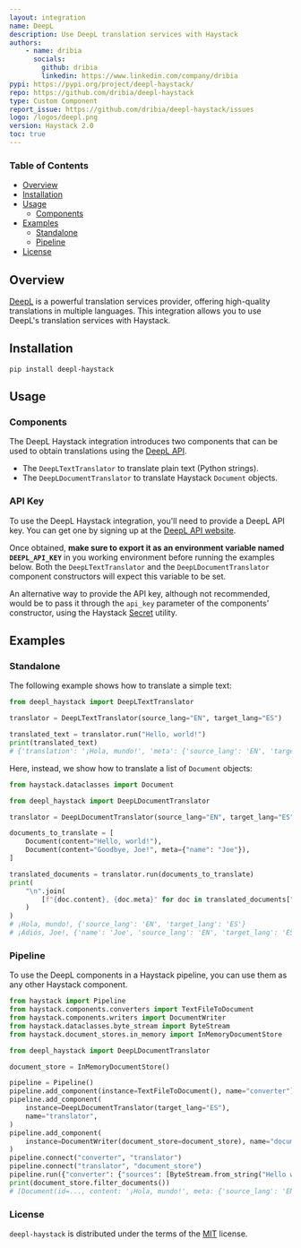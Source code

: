 ```yaml
---
layout: integration
name: DeepL
description: Use DeepL translation services with Haystack
authors:
    - name: dribia
      socials:
        github: dribia
        linkedin: https://www.linkedin.com/company/dribia
pypi: https://pypi.org/project/deepl-haystack/
repo: https://github.com/dribia/deepl-haystack
type: Custom Component
report_issue: https://github.com/dribia/deepl-haystack/issues
logo: /logos/deepl.png
version: Haystack 2.0
toc: true
---
```

### **Table of Contents**
- [Overview](#overview)
- [Installation](#installation)
- [Usage](#usage)
  - [Components](#components)
- [Examples](#examples)
  - [Standalone](#standalone)
  - [Pipeline](#pipeline)
- [License](#license)

## Overview

[DeepL](https://www.deepl.com/) is a powerful translation services provider, offering high-quality translations 
in multiple languages. This integration allows you to use DeepL's translation services with Haystack. 

## Installation

```console
pip install deepl-haystack
```

## Usage

### Components

The DeepL Haystack integration introduces two components that can be used to
obtain translations using the [DeepL API](https://www.deepl.com/en/pro-api).

- The `DeepLTextTranslator` to translate plain text (Python strings).
- The `DeepLDocumentTranslator` to translate Haystack `Document` objects.

### API Key

To use the DeepL Haystack integration, you'll need to provide a DeepL API key.
You can get one by signing up at the [DeepL API website](https://www.deepl.com/en/pro#developer).

Once obtained, **make sure to export it as an environment variable named `DEEPL_API_KEY`**
in you working environment before running the examples below. Both the `DeepLTextTranslator`
and the `DeepLDocumentTranslator` component constructors will expect this variable to be set.

An alternative way to provide the API key, although not recommended, would be to pass it through the
`api_key` parameter of the components' constructor, using the Haystack
[Secret](https://docs.haystack.deepset.ai/reference/utils-api#secret) utility.

## Examples

### Standalone

The following example shows how to translate a simple text:

```python
from deepl_haystack import DeepLTextTranslator

translator = DeepLTextTranslator(source_lang="EN", target_lang="ES")

translated_text = translator.run("Hello, world!")
print(translated_text)
# {'translation': '¡Hola, mundo!', 'meta': {'source_lang': 'EN', 'target_lang': 'ES'}}
```

Here, instead, we show how to translate a list of `Document` objects:

```python
from haystack.dataclasses import Document

from deepl_haystack import DeepLDocumentTranslator

translator = DeepLDocumentTranslator(source_lang="EN", target_lang="ES")

documents_to_translate = [
    Document(content="Hello, world!"),
    Document(content="Goodbye, Joe!", meta={"name": "Joe"}),
]

translated_documents = translator.run(documents_to_translate)
print(
    "\n".join(
        [f"{doc.content}, {doc.meta}" for doc in translated_documents["documents"]]
    )
)
# ¡Hola, mundo!, {'source_lang': 'EN', 'target_lang': 'ES'}
# ¡Adiós, Joe!, {'name': 'Joe', 'source_lang': 'EN', 'target_lang': 'ES'}
```

### Pipeline

To use the DeepL components in a Haystack pipeline, 
you can use them as any other Haystack component.

```python
from haystack import Pipeline
from haystack.components.converters import TextFileToDocument
from haystack.components.writers import DocumentWriter
from haystack.dataclasses.byte_stream import ByteStream
from haystack.document_stores.in_memory import InMemoryDocumentStore

from deepl_haystack import DeepLDocumentTranslator

document_store = InMemoryDocumentStore()

pipeline = Pipeline()
pipeline.add_component(instance=TextFileToDocument(), name="converter")
pipeline.add_component(
    instance=DeepLDocumentTranslator(target_lang="ES"),
    name="translator",
)
pipeline.add_component(
    instance=DocumentWriter(document_store=document_store), name="document_store"
)
pipeline.connect("converter", "translator")
pipeline.connect("translator", "document_store")
pipeline.run({"converter": {"sources": [ByteStream.from_string("Hello world!")]}})
print(document_store.filter_documents())
# [Document(id=..., content: '¡Hola, mundo!', meta: {'source_lang': 'EN', 'language': 'ES'})]
```

### License

`deepl-haystack` is distributed under the terms of the
[MIT](https://opensource.org/license/mit) license.
